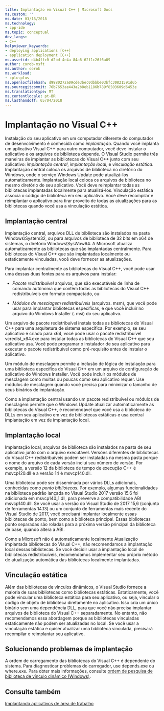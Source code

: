 ```yaml
---
title: Implantação em Visual C++ | Microsoft Docs
ms.custom: ''
ms.date: 03/13/2018
ms.technology:
- cpp-ide
ms.topic: conceptual
dev_langs:
- C++
helpviewer_keywords:
- deploying applications [C++]
- application deployment [C++]
ms.assetid: d4b4ffc0-d2bd-4e4a-84a6-62f1c26f6a09
author: corob-msft
ms.author: corob
ms.workload:
- cplusplus
ms.openlocfilehash: d9880272a09cde3bec0dbbbe03bfc30821591d6b
ms.sourcegitcommit: 76b7653ae443a2b8eb1186b789f8503609d6453e
ms.translationtype: MT
ms.contentlocale: pt-BR
ms.lasthandoff: 05/04/2018
---
```

# <a name="deployment-in-visual-c"></a>Implantação no Visual C++

Instalação do seu aplicativo em um computador diferente do computador de desenvolvimento é conhecida como *implantação*. Quando você implanta um aplicativo Visual C++ para outro computador, você deve instalar o aplicativo e os arquivos de biblioteca depende. O Visual Studio permite três maneiras de implantar as bibliotecas do Visual C++ junto com seu aplicativo: *implantação central*, *implantação local*, e *vinculação estática*. Implantação central coloca os arquivos de biblioteca no diretório do Windows, onde o serviço Windows Update pode atualizá-los automaticamente. Implantação local coloca os arquivos de biblioteca no mesmo diretório do seu aplicativo. Você deve reimplantar todas as bibliotecas implantadas localmente para atualizá-los. Vinculação estática associa o código de biblioteca em seu aplicativo. Você deve recompilar e reimplantar o aplicativo para tirar proveito de todas as atualizações para as bibliotecas quando você usa a vinculação estática.

## <a name="central-deployment"></a>Implantação central

Implantação central, arquivos DLL de biblioteca são instalados na pasta Windows\System32, ou para arquivos de biblioteca de 32 bits em x64 de sistemas, o diretório Windows\SysWow64. A Microsoft atualiza automaticamente as bibliotecas que são implantadas centralmente. Para bibliotecas do Visual C++ que são implantadas localmente ou estaticamente vinculadas, você deve fornecer as atualizações.

Para implantar centralmente as bibliotecas do Visual C++, você pode usar uma dessas duas fontes para os arquivos para instalar:

- *Pacote redistribuível* arquivos, que são executáveis de linha de comando autônoma que contêm todas as bibliotecas do Visual C++ redistribuíveis em formato compactado, ou

- *Módulos de mesclagem redistribuíveis* (arquivos. msm), que você pode usar para implantar bibliotecas específicas, e que você incluir no arquivo do Windows Installer (. msi) do seu aplicativo.

Um arquivo de pacote redistribuível instala todas as bibliotecas do Visual C++ para uma arquitetura de sistema específica. Por exemplo, se seu aplicativo é criado para x64, você pode usar o pacote redistribuível vcredist_x64.exe para instalar todas as bibliotecas do Visual C++ que seu aplicativo usa. Você pode programar o instalador de seu aplicativo para executar o pacote redistribuível como pré-requisito antes de instalar o aplicativo.

Um módulo de mesclagem permite a inclusão de lógica de instalação para uma biblioteca específica do Visual C++ em um arquivo de configuração de aplicativo do Windows Installer. Você pode incluir os módulos de mesclagem como muitas ou poucas como seu aplicativo requer. Use módulos de mesclagem quando você precisa para minimizar o tamanho de seus binários de implantação.

Como a implantação central usando um pacote redistribuível ou módulos de mesclagem permite que o Windows Update atualizar automaticamente as bibliotecas do Visual C++, é recomendável que você usa a biblioteca de DLLs em seu aplicativo em vez de bibliotecas estáticas e usa central implantação em vez de implantação local.

## <a name="local-deployment"></a>Implantação local

Implantação local, arquivos de biblioteca são instalados na pasta de seu aplicativo junto com o arquivo executável. Versões diferentes de bibliotecas do Visual C++ redistribuíveis podem ser instaladas na mesma pasta porque o nome do arquivo de cada versão inclui seu número de versão. Por exemplo, a versão 12 da biblioteca de tempo de execução C++ é msvcp120.dll e a versão 14 é msvcp140.dll.

Uma biblioteca pode ser disseminada por vários DLLs adicionais, conhecidas como *ponto bibliotecas*. Por exemplo, algumas funcionalidades na biblioteca padrão lançada no Visual Studio 2017 versão 15.6 foi adicionada em msvcp140_1.dll, para preverve a compatibilidade ABI msvcp140.dll. Se você usar a versão do Visual Studio de 2017 15,6 (conjunto de ferramentas 14.13) ou um conjunto de ferramentas mais recente do Visual Studio de 2017, você precisará implantar localmente essas bibliotecas de ponto, bem como a biblioteca principal. Essas bibliotecas ponto separadas são roladas para a próxima versão principal da biblioteca de base, quando altera a ABI.

Como a Microsoft não é automaticamente localmente Atualização implantada bibliotecas do Visual C++, não recomendamos a implantação local dessas bibliotecas. Se você decidir usar a implantação local de bibliotecas redistribuíveis, recomendamos implementar seu próprio método de atualização automática das bibliotecas localmente implantadas.

## <a name="static-linking"></a>Vinculação estática

Além das bibliotecas de vínculos dinâmicos, o Visual Studio fornece a maioria de suas bibliotecas como bibliotecas estáticas. Estaticamente, você pode vincular uma biblioteca estática para seu aplicativo, ou seja, vincular o código de objeto de biblioteca diretamente no aplicativo. Isso cria um único binário sem uma dependência DLL, para que você não precisa implantar arquivos de biblioteca do Visual C++ separadamente. No entanto, não recomendamos essa abordagem porque as bibliotecas vinculadas estaticamente não podem ser atualizadas no local. Se você usar a vinculação estática e quiser atualizar uma biblioteca vinculada, precisará recompilar e reimplantar seu aplicativo.

## <a name="troubleshooting-deployment-issues"></a>Solucionando problemas de implantação

A ordem de carregamento das bibliotecas do Visual C++ é dependente do sistema. Para diagnosticar problemas do carregador, use depends.exe ou where.exe. Para obter mais informações, consulte [ordem de pesquisa de biblioteca de vínculo dinâmico (Windows)](http://msdn.microsoft.com/library/windows/desktop/ms682586.aspx).

## <a name="see-also"></a>Consulte também

[Implantando aplicativos de área de trabalho](../ide/deploying-native-desktop-applications-visual-cpp.md)